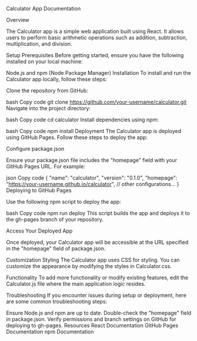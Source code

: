 Calculator App Documentation

Overview

The Calculator app is a simple web application built using React. It allows users to perform basic arithmetic operations such as addition, subtraction, multiplication, and division.

Setup
Prerequisites
Before getting started, ensure you have the following installed on your local machine:

Node.js and npm (Node Package Manager)
Installation
To install and run the Calculator app locally, follow these steps:

Clone the repository from GitHub:

bash
Copy code
git clone https://github.com/your-username/calculator.git
Navigate into the project directory:

bash
Copy code
cd calculator
Install dependencies using npm:

bash
Copy code
npm install
Deployment
The Calculator app is deployed using GitHub Pages. Follow these steps to deploy the app:

Configure package.json

Ensure your package.json file includes the "homepage" field with your GitHub Pages URL. For example:

json
Copy code
{
  "name": "calculator",
  "version": "0.1.0",
  "homepage": "https://your-username.github.io/calculator",
  // other configurations...
}
Deploying to GitHub Pages

Use the following npm script to deploy the app:

bash
Copy code
npm run deploy
This script builds the app and deploys it to the gh-pages branch of your repository.

Access Your Deployed App

Once deployed, your Calculator app will be accessible at the URL specified in the "homepage" field of package.json.

Customization
Styling
The Calculator app uses CSS for styling. You can customize the appearance by modifying the styles in Calculator.css.

Functionality
To add more functionality or modify existing features, edit the Calculator.js file where the main application logic resides.

Troubleshooting
If you encounter issues during setup or deployment, here are some common troubleshooting steps:

Ensure Node.js and npm are up to date.
Double-check the "homepage" field in package.json.
Verify permissions and branch settings on GitHub for deploying to gh-pages.
Resources
React Documentation
GitHub Pages Documentation
npm Documentation
